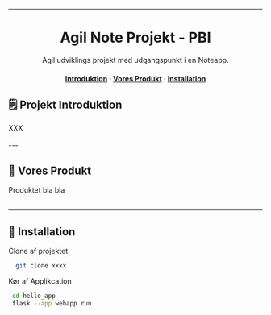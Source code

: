   <div align="center">
  
  --- 
  
  <h1>Agil Note Projekt - PBI</h1>
  
  <p>
    Agil udviklings projekt med udgangspunkt i en Noteapp.
  </p>

  <h4>
    <a href="#om-projektet">Introduktion</a>
  <span> · </span>
    <a href="#resultat">Vores Produkt</a>
  <span> · </span>
      <a href="#installation">Installation</a>
  </h4>

  </div>

<!-- OM PROJEKTET -->
## 🗒️ Projekt Introduktion
<div id="om-projektet">
XXX
<br><br>

</div>
---

<!-- OM PRODUKTET -->
## 🎯 Vores Produkt
<div id="resultat">
Produktet bla bla
<br><br>

---



<!-- Getting Started -->
## 	:toolbox: Installation

<div id="installation">

Clone af projektet

```bash
  git clone xxxx
```


Kør af Applikcation
```bash
 cd hello_app
 flask --app webapp run
 ```

</div>